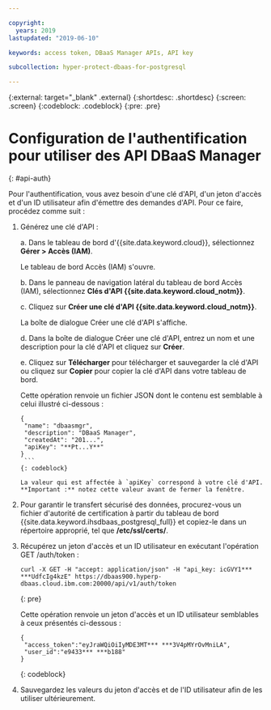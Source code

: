 ```yaml
---

copyright:
  years: 2019
lastupdated: "2019-06-10"

keywords: access token, DBaaS Manager APIs, API key

subcollection: hyper-protect-dbaas-for-postgresql

---
```


{:external: target="_blank" .external}
{:shortdesc: .shortdesc}
{:screen: .screen}
{:codeblock: .codeblock}
{:pre: .pre}


# Configuration de l'authentification pour utiliser des API DBaaS Manager
{: #api-auth}

Pour l'authentification, vous avez besoin d'une clé d'API, d'un jeton d'accès et d'un ID utilisateur afin d'émettre des demandes d'API.
Pour ce faire, procédez comme suit  :

1. Générez une clé d'API :

   a. Dans le tableau de bord d'{{site.data.keyword.cloud}}, sélectionnez **Gérer > Accès (IAM)**.

      Le tableau de bord Accès (IAM) s'ouvre.

   b. Dans le panneau de navigation latéral du tableau de bord Accès (IAM), sélectionnez **Clés d'API {{site.data.keyword.cloud_notm}}**.

   c. Cliquez sur **Créer une clé d'API {{site.data.keyword.cloud_notm}}**.

      La boîte de dialogue Créer une clé d'API s'affiche.

   d. Dans la boîte de dialogue Créer une clé d'API, entrez un nom et une description pour la clé d'API et cliquez sur **Créer**.

   e. Cliquez sur **Télécharger** pour télécharger et sauvegarder la clé d'API ou cliquez sur **Copier** pour copier la clé d'API dans votre tableau de bord.

      Cette opération renvoie un fichier JSON dont le contenu est semblable à celui illustré ci-dessous :

      ```
      {
       "name": "dbaasmgr",
       "description": "DBaaS Manager",
       "createdAt": "201...",
       "apiKey": "**Pt...Y**"
      }
       ```
      {: codeblock}

      La valeur qui est affectée à `apiKey` correspond à votre clé d'API. **Important :** notez cette valeur avant de fermer la fenêtre.

2. Pour garantir le transfert sécurisé des données, procurez-vous un fichier d'autorité de certification à partir du tableau de bord {{site.data.keyword.ihsdbaas_postgresql_full}} et copiez-le dans un répertoire approprié, tel que **/etc/ssl/certs/**.

3. Récupérez un jeton d'accès et un ID utilisateur en exécutant l'opération GET /auth/token :

    ```curl
    curl -X GET -H "accept: application/json" -H "api_key: icGVY1*** ***UdfcIg4kzE" https://dbaas900.hyperp-dbaas.cloud.ibm.com:20000/api/v1/auth/token
    ```
    {: pre}

    Cette opération renvoie un jeton d'accès et un ID utilisateur semblables à ceux présentés ci-dessous :

    ```
    {
     "access_token":"eyJraWQiOiIyMDE3MT*** ***3V4pMYrOvMniLA",
     "user_id":"e9433*** ***b188"
    }
    ```
    {: codeblock}

4. Sauvegardez les valeurs du jeton d'accès et de l'ID utilisateur afin de les utiliser ultérieurement.
